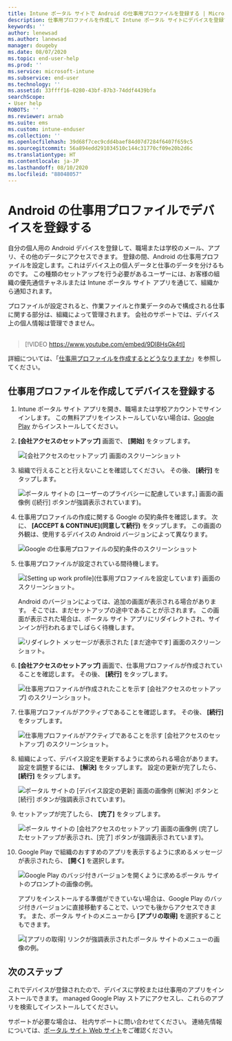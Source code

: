 ```yaml
---
title: Intune ポータル サイトで Android の仕事用プロファイルを登録する | Microsoft Docs
description: 仕事用プロファイルを作成して Intune ポータル サイトにデバイスを登録する方法。
keywords: ''
author: lenewsad
ms.author: lanewsad
manager: dougeby
ms.date: 08/07/2020
ms.topic: end-user-help
ms.prod: ''
ms.service: microsoft-intune
ms.subservice: end-user
ms.technology: ''
ms.assetid: 33ffff16-0280-43bf-87b3-74ddf4439bfa
searchScope:
- User help
ROBOTS: ''
ms.reviewer: arnab
ms.suite: ems
ms.custom: intune-enduser
ms.collection: ''
ms.openlocfilehash: 39d68f7cec9cdd4baef84d07d7284f6407f659c5
ms.sourcegitcommit: 56a894edd291034510c144c31770cf09e20b2d6c
ms.translationtype: HT
ms.contentlocale: ja-JP
ms.lasthandoff: 08/10/2020
ms.locfileid: "88048057"
---
```

# <a name="enroll-device-with-android-work-profile"></a>Android の仕事用プロファイルでデバイスを登録する

自分の個人用の Android デバイスを登録して、職場または学校のメール、アプリ、その他のデータにアクセスできます。 登録の間、Android の仕事用プロファイルを設定します。これはデバイス上の個人データと仕事のデータを分けるものです。 この種類のセットアップを行う必要があるユーザーには、お客様の組織の優先通信チャネルまたは Intune ポータル サイト アプリを通じて、組織から通知されます。 

プロファイルが設定されると、作業ファイルと作業データのみで構成される仕事に関する部分は、組織によって管理されます。 会社のサポートでは、デバイス上の個人情報は管理できません。  
</br>
> [!VIDEO https://www.youtube.com/embed/9Dl8HsGk4tI]

詳細については、「[仕事用プロファイルを作成するとどうなりますか](what-happens-when-you-create-a-work-profile-android.md)」を参照してください。

## <a name="create-work-profile-and-enroll-device"></a>仕事用プロファイルを作成してデバイスを登録する

1. Intune ポータル サイト アプリを開き、職場または学校アカウントでサインインします。 この無料アプリをインストールしていない場合は、[Google Play](https://play.google.com/store/apps/details?id=com.microsoft.windowsintune.companyportal) からインストールしてください。  

2. **[会社アクセスのセットアップ]** 画面で、 **[開始]** をタップします。  

    ![[会社アクセスのセットアップ] 画面のスクリーンショット](./media/access-setup-work-profile-1911.png)  

3. 組織で行えることと行えないことを確認してください。 その後、 **[続行]** をタップします。 

    ![ポータル サイトの [ユーザーのプライバシーに配慮しています。] 画面の画像例 ([続行] ボタンが強調表示されています)。](./media/android-privacy-screen-1911.png)  

4. 仕事用プロファイルの作成に関する Google の契約条件を確認します。 次に、 **[ACCEPT & CONTINUE]\(同意して続行\)** をタップします。 この画面の外観は、使用するデバイスの Android バージョンによって異なります。 

    ![Google の仕事用プロファイルの契約条件のスクリーンショット](./media/android-wp-05-1908.png)  

5. 仕事用プロファイルが設定されている間待機します。  

    ![[Setting up work profile]\(仕事用プロファイルを設定しています\) 画面のスクリーンショット。](./media/android-wp-05a-1908.png)  

   Android のバージョンによっては、追加の画面が表示される場合があります。 そこでは、まだセットアップの途中であることが示されます。 この画面が表示された場合は、ポータル サイト アプリにリダイレクトされ、サインインが行われるまでしばらく待機します。  

    ![リダイレクト メッセージが表示された [まだ途中です] 画面のスクリーンショット。](./media/android-wp-05b-1908.png)  

6. **[会社アクセスのセットアップ]** 画面で、仕事用プロファイルが作成されていることを確認します。 その後、 **[続行]** をタップします。  

    ![仕事用プロファイルが作成されたことを示す [会社アクセスのセットアップ] のスクリーンショット。](./media/work-profile-complete-1911.png)  

7. 仕事用プロファイルがアクティブであることを確認します。 その後、 **[続行]** をタップします。 

    ![仕事用プロファイルがアクティブであることを示す [会社アクセスのセットアップ] のスクリーンショット。](./media/work-profile-active-1911.png)  

8. 組織によって、デバイス設定を更新するように求められる場合があります。 設定を調整するには、 **[解決]** をタップします。 設定の更新が完了したら、 **[続行]** をタップします。    

    ![ポータル サイトの [デバイス設定の更新] 画面の画像例 ([解決] ボタンと [続行] ボタンが強調表示されています)。](./media/resolve-settings-1911.png) 


9. セットアップが完了したら、 **[完了]** をタップします。  

    ![ポータル サイトの [会社アクセスのセットアップ] 画面の画像例 (完了したセットアップが表示され、[完了] ボタンが強調表示されています)。](./media/work-profile-done-1911.png)  

10. Google Play で組織のおすすめのアプリを表示するように求めるメッセージが表示されたら、 **[開く]** を選択します。 

    ![Google Play のバッジ付きバージョンを開くように求めるポータル サイトのプロンプトの画像の例。](./media/get-apps-banner-android-2005.png) 

    アプリをインストールする準備ができていない場合は、Google Play のバッジ付きバージョンに直接移動することで、いつでも後からアクセスできます。 また、ポータル サイトのメニューから **[アプリの取得]** を選択することもできます。  

    ![[アプリの取得] リンクが強調表示されたポータル サイトのメニューの画像の例。](./media/updated-drawer-android-2005.png) 



## <a name="next-steps"></a>次のステップ  

これでデバイスが登録されたので、デバイスに学校または仕事用のアプリをインストールできます。 managed Google Play ストアにアクセスし、これらのアプリを検索してインストールしてください。 

サポートが必要な場合は、 社内サポートに問い合わせてください。 連絡先情報については、[ポータル サイト Web サイト](https://go.microsoft.com/fwlink/?linkid=2010980)をご確認ください。
